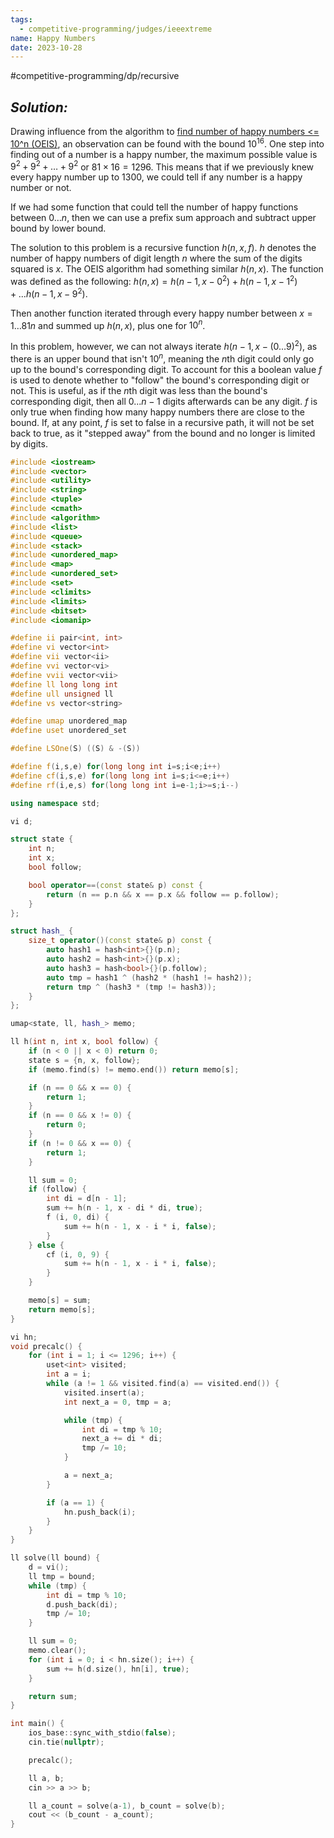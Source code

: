 ```yaml
---
tags:
  - competitive-programming/judges/ieeextreme
name: Happy Numbers
date: 2023-10-28
---
```

#competitive-programming/dp/recursive
## _Solution:_
Drawing influence from the algorithm to [find number of happy numbers <= 10^n (OEIS)](https://oeis.org/A068571 "https://oeis.org/A068571"), an observation can be found with the bound $10^{16}$. One step into finding out of a number is a happy number, the maximum possible value is $9^2+9^2+\dots+9^2$ or $81\times16=1296$. This means that if we previously knew every happy number up to $1300$, we could tell if any number is a happy number or not.

If we had some function that could tell the number of happy functions between $0\dots n$, then we can use a prefix sum approach and subtract upper bound by lower bound.

The solution to this problem is a recursive function $h(n,x,f)$. $h$ denotes the number of happy numbers of digit length $n$ where the sum of the digits squared is $x$. The OEIS algorithm had something similar $h(n,x)$. The function was defined as the following:
$h(n,x)=h(n-1, x-0^2)+h(n-1, x-1^2)+...h(n-1,x-9^2)$. 

Then another function iterated through every happy number between $x=1\dots81n$ and summed up $h(n,x)$, plus one for $10^n$.

In this problem, however, we can not always iterate $h(n-1,x-(0\dots9)^2)$, as there is an upper bound that isn't $10^n$, meaning the $n$th digit could only go up to the bound's corresponding digit. To account for this a boolean value $f$ is used to denote whether to "follow" the bound's corresponding digit or not. This is useful, as if the $n$th digit was less than the bound's corresponding digit, then all $0...n-1$ digits afterwards can be any digit. $f$ is only true when finding how many happy numbers there are close to the bound. If, at any point, $f$ is set to false in a recursive path, it will not be set back to true, as it "stepped away" from the bound and no longer is limited by digits.

```cpp
#include <iostream>
#include <vector>
#include <utility>
#include <string>
#include <tuple>
#include <cmath>
#include <algorithm>
#include <list>
#include <queue>
#include <stack>
#include <unordered_map>
#include <map>
#include <unordered_set>
#include <set>
#include <climits>
#include <limits>
#include <bitset>
#include <iomanip>

#define ii pair<int, int>
#define vi vector<int>
#define vii vector<ii>
#define vvi vector<vi>
#define vvii vector<vii>
#define ll long long int
#define ull unsigned ll
#define vs vector<string>

#define umap unordered_map
#define uset unordered_set

#define LSOne(S) ((S) & -(S))

#define f(i,s,e) for(long long int i=s;i<e;i++)
#define cf(i,s,e) for(long long int i=s;i<=e;i++)
#define rf(i,e,s) for(long long int i=e-1;i>=s;i--)

using namespace std;

vi d;

struct state {
    int n;
    int x;
    bool follow;

    bool operator==(const state& p) const {
        return (n == p.n && x == p.x && follow == p.follow);
    }
};

struct hash_ {
    size_t operator()(const state& p) const {
        auto hash1 = hash<int>{}(p.n);
        auto hash2 = hash<int>{}(p.x);
        auto hash3 = hash<bool>{}(p.follow);
        auto tmp = hash1 ^ (hash2 * (hash1 != hash2));
        return tmp ^ (hash3 * (tmp != hash3));
    }
};

umap<state, ll, hash_> memo;

ll h(int n, int x, bool follow) {
    if (n < 0 || x < 0) return 0;
    state s = {n, x, follow};
    if (memo.find(s) != memo.end()) return memo[s];

    if (n == 0 && x == 0) {
        return 1;
    }
    if (n == 0 && x != 0) {
        return 0;
    }
    if (n != 0 && x == 0) {
        return 1;
    }

    ll sum = 0;
    if (follow) {
        int di = d[n - 1];
        sum += h(n - 1, x - di * di, true);
        f (i, 0, di) {
            sum += h(n - 1, x - i * i, false);
        }
    } else {
        cf (i, 0, 9) {
            sum += h(n - 1, x - i * i, false);
        }
    }

    memo[s] = sum;
    return memo[s];
}

vi hn;
void precalc() {
    for (int i = 1; i <= 1296; i++) {
        uset<int> visited;
        int a = i;
        while (a != 1 && visited.find(a) == visited.end()) {
            visited.insert(a);
            int next_a = 0, tmp = a;

            while (tmp) {
                int di = tmp % 10;
                next_a += di * di;
                tmp /= 10;
            }

            a = next_a;
        }

        if (a == 1) {
            hn.push_back(i);
        }
    }
}

ll solve(ll bound) {
    d = vi();
    ll tmp = bound;
    while (tmp) {
        int di = tmp % 10;
        d.push_back(di);
        tmp /= 10;
    }

    ll sum = 0;
    memo.clear();
    for (int i = 0; i < hn.size(); i++) {
        sum += h(d.size(), hn[i], true);
    }

    return sum;
}

int main() {
    ios_base::sync_with_stdio(false);
    cin.tie(nullptr);

    precalc();

    ll a, b;
    cin >> a >> b;

    ll a_count = solve(a-1), b_count = solve(b);
    cout << (b_count - a_count);
}
```